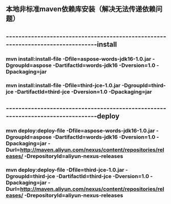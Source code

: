 ## 本地非标准maven依赖库安装（解决无法传递依赖问题）

## --------------------------------------------------------------------------------install
### mvn install:install-file  -Dfile=aspose-words-jdk16-1.0.jar  -DgroupId=aspose     -DartifactId=words-jdk16  -Dversion=1.0  -Dpackaging=jar
### mvn install:install-file  -Dfile=third-jce-1.0.jar           -DgroupId=third-jce  -DartifactId=third-jce    -Dversion=1.0  -Dpackaging=jar


## --------------------------------------------------------------------------------deploy
### mvn deploy:deploy-file  -Dfile=aspose-words-jdk16-1.0.jar  -DgroupId=aspose     -DartifactId=words-jdk16  -Dversion=1.0  -Dpackaging=jar  -Durl=http://maven.aliyun.com/nexus/content/repositories/releases/  -DrepositoryId=aliyun-nexus-releases
### mvn deploy:deploy-file  -Dfile=third-jce-1.0.jar           -DgroupId=third-jce  -DartifactId=third-jce    -Dversion=1.0  -Dpackaging=jar  -Durl=http://maven.aliyun.com/nexus/content/repositories/releases/  -DrepositoryId=aliyun-nexus-releases
